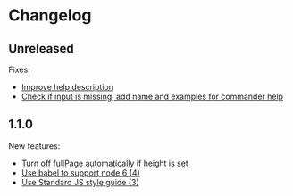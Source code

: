 # Changelog

## Unreleased

Fixes:

 - [Improve help description](https://github.com/joelanman/wshot/pull/12)
 - [Check if input is missing, add name and examples for commander help](https://github.com/joelanman/wshot/pull/9)

## 1.1.0

New features:

 - [Turn off fullPage automatically if height is set](https://github.com/joelanman/wshot/pull/5)
 - [Use babel to support node 6 (4)](https://github.com/joelanman/wshot/pull/4)
 - [Use Standard JS style guide (3)](https://github.com/joelanman/wshot/pull/3)
